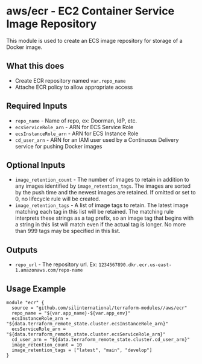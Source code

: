 # aws/ecr - EC2 Container Service Image Repository
This module is used to create an ECS image repository for storage of a Docker
image.

## What this does

 - Create ECR repository named `var.repo_name`
 - Attache ECR policy to allow appropriate access

## Required Inputs

 - `repo_name` - Name of repo, ex: Doorman, IdP, etc.
 - `ecsServiceRole_arn` - ARN for ECS Service Role
 - `ecsInstanceRole_arn` - ARN for ECS Instance Role
 - `cd_user_arn` - ARN for an IAM user used by a Continuous Delivery service
    for pushing Docker images

## Optional Inputs

 - `image_retention_count` - The number of images to retain in addition to any images identified by `image_retention_tags`. The images are sorted by the push time and the newest images are retained. If omitted or set to 0, no lifecycle rule will be created.
 - `image_retention_tags` - A list of image tags to retain. The latest image matching each tag in this list will be retained. The matching rule interprets these strings as a tag prefix, so an image tag that begins with a string in this list will match even if the actual tag is longer. No more than 999 tags may be specified in this list.

## Outputs

 - `repo_url` - The repository url. Ex: `1234567890.dkr.ecr.us-east-1.amazonaws.com/repo-name`

## Usage Example

```hcl
module "ecr" {
  source = "github.com/silinternational/terraform-modules//aws/ecr"
  repo_name = "${var.app_name}-${var.app_env}"
  ecsInstanceRole_arn = "${data.terraform_remote_state.cluster.ecsInstanceRole_arn}"
  ecsServiceRole_arn = "${data.terraform_remote_state.cluster.ecsServiceRole_arn}"
  cd_user_arn = "${data.terraform_remote_state.cluster.cd_user_arn}"
  image_retention_count = 10
  image_retention_tags = ["latest", "main", "develop"]
}
```
